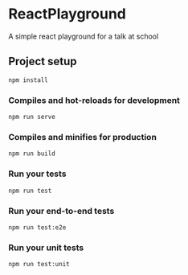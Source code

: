 # ReactPlayground
A simple react playground for a talk at school

## Project setup
```
npm install
```
### Compiles and hot-reloads for development
```
npm run serve
```
### Compiles and minifies for production
```
npm run build
```
### Run your tests
```
npm run test
```
### Run your end-to-end tests
```
npm run test:e2e
```
### Run your unit tests
```
npm run test:unit
```
